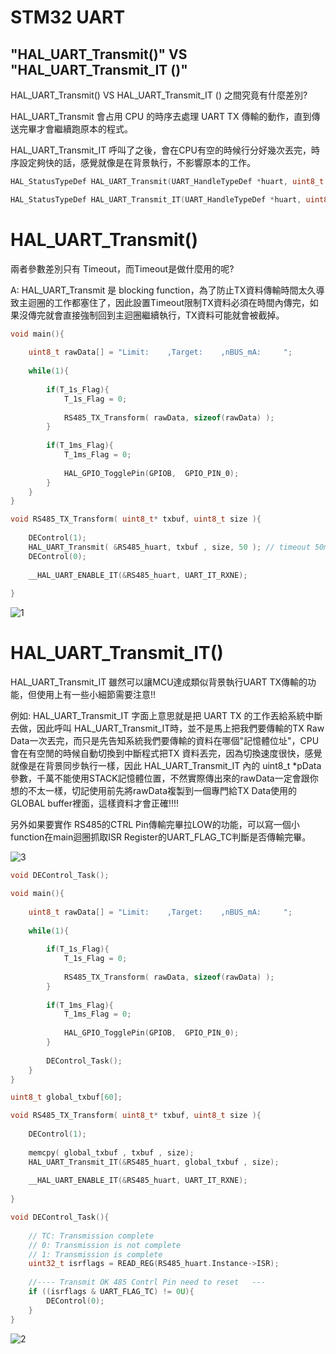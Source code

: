 # STM32 UART  



## "HAL_UART_Transmit()"  VS  "HAL_UART_Transmit_IT ()"

HAL_UART_Transmit()  VS  HAL_UART_Transmit_IT () 之間究竟有什麼差別?

HAL_UART_Transmit  會占用 CPU 的時序去處理 UART TX 傳輸的動作，直到傳送完畢才會繼續跑原本的程式。

HAL_UART_Transmit_IT 呼叫了之後，會在CPU有空的時候行分好幾次丟完，時序設定夠快的話，感覺就像是在背景執行，不影響原本的工作。



```c
HAL_StatusTypeDef HAL_UART_Transmit(UART_HandleTypeDef *huart, uint8_t *pData, uint16_t Size, uint32_t Timeout)
```



```c
HAL_StatusTypeDef HAL_UART_Transmit_IT(UART_HandleTypeDef *huart, uint8_t *pData, uint16_t Size)
```



# HAL_UART_Transmit()

兩者參數差別只有 Timeout，而Timeout是做什麼用的呢?

A:  HAL_UART_Transmit 是 blocking function，為了防止TX資料傳輸時間太久導致主迴圈的工作都塞住了，因此設置Timeout限制TX資料必須在時間內傳完，如果沒傳完就會直接強制回到主迴圈繼續執行，TX資料可能就會被截掉。



```c
void main(){
    
    uint8_t rawData[] = "Limit:    ,Target:    ,nBUS_mA:     ";
    
    while(1){
        
    	if(T_1s_Flag){
     	    T_1s_Flag = 0;
            
            RS485_TX_Transform( rawData, sizeof(rawData) );
    	}
        
        if(T_1ms_Flag){      
            T_1ms_Flag = 0; 
            
            HAL_GPIO_TogglePin(GPIOB,  GPIO_PIN_0);
        }
    }
}

void RS485_TX_Transform( uint8_t* txbuf, uint8_t size ){
    
    DEControl(1);    
    HAL_UART_Transmit( &RS485_huart, txbuf , size, 50 ); // timeout 50ms
    DEControl(0);
    
    __HAL_UART_ENABLE_IT(&RS485_huart, UART_IT_RXNE);  
   
}
```



<img src="STM32 UART.assets/1.png" alt="1"  />





# HAL_UART_Transmit_IT()



HAL_UART_Transmit_IT 雖然可以讓MCU達成類似背景執行UART TX傳輸的功能，但使用上有一些小細節需要注意!!

例如:  HAL_UART_Transmit_IT 字面上意思就是把 UART TX 的工作丟給系統中斷去做，因此呼叫 HAL_UART_Transmit_IT時，並不是馬上把我們要傳輸的TX Raw Data一次丟完，而只是先告知系統我們要傳輸的資料在哪個"記憶體位址"，CPU會在有空閒的時候自動切換到中斷程式把TX 資料丟完，因為切換速度很快，感覺就像是在背景同步執行一樣，因此 HAL_UART_Transmit_IT 內的 uint8_t *pData參數，千萬不能使用STACK記憶體位置，不然實際傳出來的rawData一定會跟你想的不太一樣，切記使用前先將rawData複製到一個專門給TX Data使用的 GLOBAL buffer裡面，這樣資料才會正確!!!!



另外如果要實作 RS485的CTRL Pin傳輸完畢拉LOW的功能，可以寫一個小function在main迴圈抓取ISR Register的UART_FLAG_TC判斷是否傳輸完畢。

<img src="STM32 UART.assets/3.png" alt="3"  />



```c
void DEControl_Task();

void main(){   
    
    uint8_t rawData[] = "Limit:    ,Target:    ,nBUS_mA:     ";
    
    while(1){
        
    	if(T_1s_Flag){
     	    T_1s_Flag = 0;
            
            RS485_TX_Transform( rawData, sizeof(rawData) );
    	}
        
        if(T_1ms_Flag){      
            T_1ms_Flag = 0; 
            
            HAL_GPIO_TogglePin(GPIOB,  GPIO_PIN_0);
        }
        
        DEControl_Task();
    }
}

uint8_t global_txbuf[60];

void RS485_TX_Transform( uint8_t* txbuf, uint8_t size ){
    
    DEControl(1);    
    
    memcpy( global_txbuf , txbuf , size);
    HAL_UART_Transmit_IT(&RS485_huart, global_txbuf , size);
    
    __HAL_UART_ENABLE_IT(&RS485_huart, UART_IT_RXNE);  
   
}

void DEControl_Task(){
  
    // TC: Transmission complete
    // 0: Transmission is not complete
    // 1: Transmission is complete  
    uint32_t isrflags = READ_REG(RS485_huart.Instance->ISR);
  
    //---- Transmit OK 485 Contrl Pin need to reset   ---
    if ((isrflags & UART_FLAG_TC) != 0U){
        DEControl(0);
    }
}
```

<img src="STM32 UART.assets/2.png" alt="2"  />